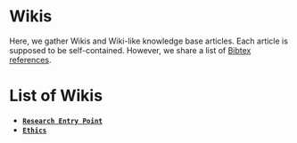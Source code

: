 # Wikis

Here, we gather Wikis and Wiki-like knowledge base articles.
Each article is supposed to be self-contained.
However, we share a list of [Bibtex references](./references.bib).


# List of Wikis

* [**`Research Entry Point`**](./research-entry-point/Main.md)
* [**`Ethics`**](./ethics/Main.md)
